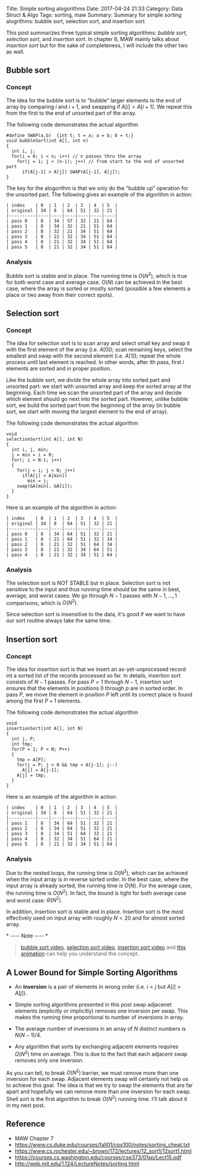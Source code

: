 Title: Simple sorting alogorithms
Date: 2017-04-24 21:33
Category: Data Struct & Algo
Tags: sorting, maw
Summary: Summary for simple sorting alogrithms: bubble sort, selection sort, and 
insertion sort

This post summarizes three typical simple sorting algorithms: *bubble sort*, 
*selection sort*, and *insertion sort*. In chapter 6, MAW mainly talks about 
*insertion sort* but for the sake of completeness, I will include the other two as
well.

## Bubble sort

### Concept

The idea for the bubble sort is to "bubble" larger elements to the end of array
by comparing $i$ and $i+1$, and swapping if $A[i] > A[i+1]$. We repeat this 
from the first to the end of unsorted part of the array.

The following code demonstrates the actual algorithm

```{c}
#define SWAP(a,b)  {int t; t = a; a = b; b = t;}
void bubbleSort(int A[], int n)
{
  int i, j;
  for(i = 0; i < n; i++) // n passes thru the array
    for(j = 1; j < (n-i); j++) // from start to the end of unsorted part
      if(A[j-1] > A[j]) SWAP(A[j-1], A[j]); 
}
```

The key for the alogorithm is that we only do the "bubble up" operation for the
unsorted part. The following gives an example of the algorithm in action:

```
| index    | 0  | 1  | 2  | 3  | 4  | 5  |
| original | 34 | 8  | 64 | 51 | 32 | 21 |
|----------|----|----|----|----|----|----|
| pass 0   | 8  | 34 | 57 | 32 | 21 | 64 |
| pass 1   | 8  | 34 | 32 | 21 | 51 | 64 |
| pass 2   | 8  | 32 | 21 | 34 | 51 | 64 |
| pass 3   | 8  | 21 | 32 | 34 | 51 | 64 |
| pass 4   | 8  | 21 | 32 | 34 | 51 | 64 |
| pass 5   | 8  | 21 | 32 | 34 | 51 | 64 |
```

### Analysis

Bubble sort is stable and in place. The running time is $O(N^2)$, which is true
for both worst case and average case. $O(N)$ can be achieved in the best case, where
the array is sorted or mostly sorted (possible a few elements a place or two
away from their correct spots).

## Selection sort

### Concept

The idea for selection sort is to scan array and select small key and swap it with 
the first element of the array (i.e. $A[0]$); scan remaining keys, select the smallest
and swap with the second element (i.e. $A[1]$); repeat the whole process until last 
element is reached. In other words, after $i$th pass, first $i$ elements are sorted and 
in proper position.

Like the bubble sort, we divide the whole array into sorted part
and unsorted part: we start with unsorted array and keep the sorted array at the beginning.
Each time we scan the unsorted part of the array and decide which element should go next
into the sorted part. However, unlike bubble sort, we build the sorted part from the
beginning of the array (in bubble sort, we start with moving the largest element to 
the end of array).

The following code demonstrates the actual algorithm

```{c}
void
selectionSort(int A[], int N)
{
  int i, j, min;
  j = min = i = 0;
  for(; i < N-1; i++)
  {
    for(j = i; j < N; j++)
      if(A[j] < A[min])
        min = j;
    swap(&A[min], &A[i]);
  }
}   
```

Here is an example of the algorithm in action:

```
| index    | 0  | 1  | 2  | 3  | 4  | 5  |
| original | 34 | 8  | 64 | 51 | 32 | 21 |
|----------|----|----|----|----|----|----|
| pass 0   | 8  | 34 | 64 | 51 | 32 | 21 |
| pass 1   | 8  | 21 | 64 | 51 | 32 | 34 |
| pass 2   | 8  | 21 | 32 | 51 | 64 | 34 |
| pass 3   | 8  | 21 | 32 | 34 | 64 | 51 |
| pass 4   | 8  | 21 | 32 | 34 | 51 | 64 |
```

### Analysis

The selection sort is NOT STABLE but in place. Selection sort is not sensitive
to the input and thus running time should be the same in best, average, and worst cases:
We go through $N-1$ passes with $N-1, \dots, 1$ comparisons, which is $O(N^2)$.

Since selection sort is insensitive to the data, it's good if we want to have our
sort routine always take the same time.

## Insertion sort

### Concept

The idea for insertion sort is that we insert an as-yet-unprocessed record
int a sorted list of the records processed so far. In details, insertion sort
consists of $N-1$ passes. For pass $P = 1$ through $N-1$, insertion sort ensures
that the elements in positions $0$ through $p$ are in sorted order. In pass $P$,
we move the element in position $P$ left until its correct place is found among
the first $P+1$ elements.

The following code demonstrates the actual algorithm

```{c}
void
insertionSort(int A[], int N)
{
  int j, P;
  int tmp;
  for(P = 1; P < N; P++)
  {
    tmp = A[P];
    for(j = P; j > 0 && tmp < A[j-1]; j--)
      A[j] = A[j-1];
    A[j] = tmp;
  }
}
```
Here is an example of the algorithm in action:

```
| index    | 0  | 1  | 2  | 3  | 4  | 5  |
| original | 34 | 8  | 64 | 51 | 32 | 21 |
|----------|----|----|----|----|----|----|
| pass 1   | 8  | 34 | 64 | 51 | 32 | 21 |
| pass 2   | 8  | 34 | 64 | 51 | 32 | 21 |
| pass 3   | 8  | 34 | 51 | 64 | 32 | 21 |
| pass 4   | 8  | 32 | 34 | 51 | 64 | 21 |
| pass 5   | 8  | 21 | 32 | 34 | 51 | 64 |
```

### Analysis

Due to the nested loops, the running time is $O(N^2)$, which can be achieved
when the input array is in reverse sorted order. In the best case, where 
the input array is already sorted, the running time is $O(N)$. For the average
case, the running time is $O(N^2)$. In fact, the bound is tight for both average case
and worst case: $\Theta (N^2)$.

In addition, insertion sort is stable and in place. Insertion sort is the most 
effectively used on input array with roughly $N < 20$ and for almost sorted array.

\* ---- Note ---- *

> [bubble sort video](https://youtu.be/8Kp-8OGwphY), 
> [selection sort video](https://youtu.be/f8hXR_Hvybo), 
> [insertion sort video](https://youtu.be/DFG-XuyPYUQ) and 
> [this animation](https://www.cs.usfca.edu/~galles/visualization/ComparisonSort.html)
> can help you understand the concept.

## A Lower Bound for Simple Sorting Algorithms

- An **inversion** is a pair of elements in wrong order (i.e. $i < j$ but $A[i] > A[j]$).

- Simple sorting algorithms presented in this post swap adjacenet elements
(explicitly or implicitly) removes one inversion per swap. This makes the running
time proportional to number of inversions in array.

- The average number of inversions in an array of $N$ distinct numbers is $N(N-1)/4$.

- Any algorithm that sorts by exchanging adjacent elements requires $\Omega (N^2)$ time
on average. This is due to the fact that each adjacent swap removes only one inversion.

As you can tell, to break $O(N^2)$ barrier, we must remove more than one inversion
for each swap. Adjacent elements swap will certainly not help us to achieve this goal.
The idea is that we try to swap the elements that are far apart and hopefully we can 
remove more than one inversion for each swap. Shell sort is the first algorithm
to break $O(N^2)$ running time. I'll talk about it in my next post.

## Reference

- MAW Chapter 7
- https://www.cs.duke.edu/courses/fall01/cps100/notes/sorting_cheat.txt
- https://www.cs.rochester.edu/~brown/172/lectures/12_sort1/12sort1.html
- https://courses.cs.washington.edu/courses/cse373/01sp/Lect15.pdf
- http://web.mit.edu/1.124/LectureNotes/sorting.html
